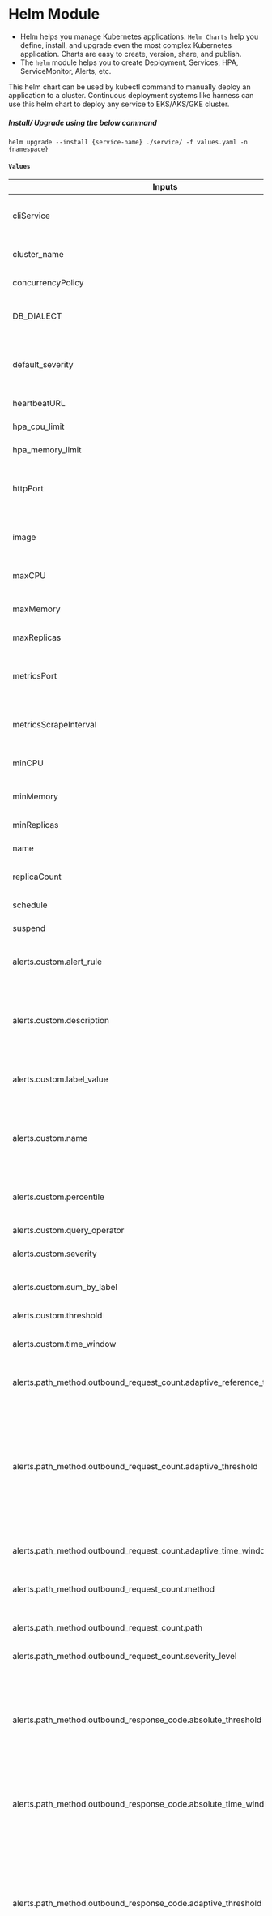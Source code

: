 # Helm Module
- Helm helps you manage Kubernetes applications. `Helm Charts` help you define, install, and upgrade even the most complex Kubernetes application. Charts are easy to create, version, share, and publish.
- The `helm` module helps you to create Deployment, Services, HPA, ServiceMonitor, Alerts, etc. 

This helm chart can be used by kubectl command to manually deploy an application to a cluster. Continuous deployment systems 
like harness can use this helm chart to deploy any service to EKS/AKS/GKE cluster.


##### Install/ Upgrade using the below command
```
helm upgrade --install {service-name} ./service/ -f values.yaml -n {namespace}
```

####  `Values`

| Inputs                                                                    | Type             | Description                                                                                                                              | Default      |
|---------------------------------------------------------------------------|------------------|------------------------------------------------------------------------------------------------------------------------------------------|--------------|
| cliService            | optional(bool)   | Whether application is a CLI service                 | `false`                    |
| cluster_name          | string           | Name of the Kubernetes cluster                       |                            |
| concurrencyPolicy     | optional(string) | Concurrency policy                                   | `"Replace"`                |
| DB_DIALECT            | string           | DB type(ex - mysql, postgresql are valid)            | `""`                       |
| default_severity      | string           | Default severity level that alerts will be tagged to | `critical`                 |
| heartbeatURL          | optional(string) | Heartbeat URL                                        | `"/.well-known/heartbeat"` |
| hpa_cpu_limit         | optional(number) | HPA CPU limit                                        | `80`                       |
| hpa_memory_limit      | optional(number) | HPA Memory limit                                     | `80`                       |
| httpPort              | optional(number) | Port on which container runs its services            | `8000`                     |
| image                 | string           | Docker container image with tag                      |                            |
| maxCPU                | optional(string) | Maximum CPU resources                                | `"500m"`                   |
| maxMemory             | optional(string) | Maximum Memory resources                             | `"512Mi"`                  |
| maxReplicas           | optional(number) | Maximum replicas                                     | `4`                        |
| metricsPort           | optional(number) | Metrics port on which container runs its services    | `2121`                     |
| metricsScrapeInterval | optional(string) | Time interval that metrics will be scraped           | `"30s"`                    |
| minCPU                | optional(string) | Minimum CPU resources                                | `"250m"`                   |
| minMemory             | optional(string) | Minimum Memory resources                             | `"128Mi"`                  |
| minReplicas           | optional(number) | Minimum replicas                                     | `2`                        |
| name                  | optional(string) | Name of the service                                  | `"hello-api"`              |
| replicaCount          | optional(number) | Number of replicas to run                            | `2`                        |
| schedule              | optional(string) | Cron job schedule                                    | `""`                       |
| suspend               | optional(bool)   | Cron job suspend                                     | `false`                    |
| alerts.custom.alert_rule                                                  | string           | Metric Name exposed by /metric endpoint                                                                                                  | `""`         |
| alerts.custom.description                                                 | string           | Custom alert if user_created events goes below threshold for 5 min                                                                       | `""`         |
| alerts.custom.label_value                                                 | optional(string) | Metric Event Name, can be empty string                                                                                                   | `""`         |
| alerts.custom.name                                                        | string           | Custom alert if user_created events goes below threshold for 5 min                                                                       | `""`         |
| alerts.custom.percentile                                                  | optional(number) | Percentile is useful for histogram queries                                                                                               | `0.0`        |
| alerts.custom.query_operator                                              | optional(string) | Query Operator                                                                                                                           | `">"`        |
| alerts.custom.severity                                                    | string           | Severity level of alert                                                                                                                  | `""`         |
| alerts.custom.sum_by_label                                                | optional(string) | Metric events key, can be empty string                                                                                                   | `""`         |
| alerts.custom.threshold                                                   | string           | Threshold                                                                                                                                | `""`         |
| alerts.custom.time_window                                                 | string           | Time window for custom alerts                                                                                                            | `""`         |
| alerts.path_method.outbound_request_count.adaptive_reference_time_window  | optional(string) | Reference Time window                                                                                                                    | `"3h"`       |
| alerts.path_method.outbound_request_count.adaptive_threshold              | optional(number) | Alert if the response code count in an application goes lower 15 percent in adaptive time window over adaptive reference time window     | `-1`         |
| alerts.path_method.outbound_request_count.adaptive_time_window            | optional(string) | Time window for adaptive                                                                                                                 | `"5m"`       |
| alerts.path_method.outbound_request_count.method                          | optional(string) | Custom method given by user                                                                                                              | `".*"`       |
| alerts.path_method.outbound_request_count.path                            | optional(string) | Custom path given by user                                                                                                                | `".*"`       |
| alerts.path_method.outbound_request_count.severity_level                  | optional(string) | Severity level of alert                                                                                                                  | critical     |
| alerts.path_method.outbound_response_code.absolute_threshold              | optional(number) | Alert if the response code errors in application goes beyond absolute threshold in absolute time window                                  | `-1`         |
| alerts.path_method.outbound_response_code.absolute_time_window            | optional(string) | Time window for absolute outbound response code alerts                                                                                   | `"5m"`       |
| alerts.path_method.outbound_response_code.adaptive_threshold              | optional(number) | Alert if the response code count in an application goes beyond 15 percent in adaptive time window over adaptive reference time window    | `-1`         |
| alerts.path_method.outbound_response_code.adaptive_time_window            | optional(string) | Time window for adaptive outbound response code alerts                                                                                   | `"5m"`       |
| alerts.path_method.outbound_response_code.adaptive_reference_time_window  | optional(string) | Reference Time window                                                                                                                    | `"3h"`       | 
| alerts.path_method.outbound_response_code.method                          | optional(string) | Custom method given by user                                                                                                              | `".*"`       |
| alerts.path_method.outbound_response_code.path                            | optional(string) | Custom path given by user                                                                                                                | `".*"`       |
| alerts.path_method.outbound_response_code.percentage_threshold            | optional(number) | Alert if the response code errors in application goes beyond percentage threshold percent in percentage time window                      | `-1`         |
| alerts.path_method.outbound_response_code.percentage_time_window          | optional(string) | Time window for percentage outbound response code alerts                                                                                 | `"5m"`       |
| alerts.path_method.outbound_response_code.response_code                   | string           | Response Code for different alerts                                                                                                       |
| alerts.path_method.outbound_response_code.severity_level                  | optional(string) | Severity level of alert                                                                                                                  | critical     |
| alerts.path_method.outbound_response_time.absolute_threshold              | number           | Alert if the response code errors in application goes beyond absolute threshold in absolute time window                                  | `-1`         |
| alerts.path_method.outbound_response_time.absolute_time_window            | optional(string) | Time window for absolute outbound response time alerts                                                                                   | `"5m"`       |
| alerts.path_method.outbound_response_time.absolute_percentile             | optional(number) | percentile given by the user                                                                                                             | `-1`         |
| alerts.path_method.outbound_response_time.adaptive_threshold              | optional(number) | Alert if the response code count in an application goes beyond 15 percent in adaptive time window over adaptive reference time window    | `-1`         |
| alerts.path_method.outbound_response_time.adaptive_percentile             | optional(number) | The configurable application response percentile                                                                                         | `-1`         |
| alerts.path_method.outbound_response_time.adaptive_time_window            | optional(string) | Time window for adaptive outbound response time alerts                                                                                   | `"5m"`       |
| alerts.path_method.outbound_response_time.adaptive_reference_time_window  | optional(string) | Reference Time window                                                                                                                    | `"3h"`       |
| alerts.path_method.outbound_response_time.method                          | optional(string) | Custom method given by user                                                                                                              | `".*"`       |
| alerts.path_method.outbound_response_time.path                            | optional(string) | Custom path given by user                                                                                                                | `".*"`       |
| alerts.path_method.outbound_response_time.severity_level                  | optional(string) | Severity level of alert                                                                                                                  | critical     |
| alerts.path_method.request_count.adaptive_reference_time_window           | optional(string) | Reference Time window                                                                                                                    | `"3h"`       |
| alerts.path_method.request_count.adaptive_threshold                       | optional(number) | Alert if the response code count in an application goes lower 15 percent in adaptive time window over adaptive reference time window     | `-1`         |
| alerts.path_method.request_count.adaptive_time_window                     | optional(string) | Time window for adaptive request count alerts                                                                                            | `"5m"`       |
| alerts.path_method.request_count.method                                   | optional(string) | Custom method given by user                                                                                                              | `".*"`       |
| alerts.path_method.request_count.path                                     | optional(string) | Custom path given by user                                                                                                                | `".*"`       |
| alerts.path_method.request_count.severity_level                           | optional(string) | Severity level of alert                                                                                                                  | critical     |
| alerts.path_method.response_code.absolute_threshold                       | optional(number) | Alert if the response code errors in application goes beyond absolute threshold in absolute time window                                  | `-1`         |
| alerts.path_method.response_code.absolute_time_window                     | optional(string) | Time window for absolute response code alerts                                                                                            | `"5m"`       |
| alerts.path_method.response_code.adaptive_threshold                       | optional(number) | Alert if the response code count in an application goes beyond 15 percent in adaptive time window over adaptive reference time window    | `-1`         |
| alerts.path_method.response_code.adaptive_time_window                     | optional(string) | Time window for adaptive response code alerts                                                                                            | `"5m"`       |
| alerts.path_method.response_code.adaptive_reference_time_window           | optional(string) | Reference Time window                                                                                                                    | `"3h"`       |
| alerts.path_method.response_code.method                                   | optional(string) | Custom method given by user                                                                                                              | `".*"`       |
| alerts.path_method.response_code.path                                     | optional(string) | Custom path given by user                                                                                                                | `".*"`       |
| alerts.path_method.response_code.percentage_threshold                     | optional(number) | Alert if the response code errors in application goes beyond percentage threshold percent in percentage time window                      | `-1`         |
| alerts.path_method.response_code.percentage_time_window                   | optional(string) | Time window for percentage response code alerts                                                                                          | `"5m"`       |
| alerts.path_method.response_code.response_code                            | string           | Response Code for different alerts                                                                                                       |
| alerts.path_method.response_code.severity_level                           | optional(string) | Severity level of alert                                                                                                                  | critical     |
| alerts.path_method.response_time.absolute_threshold                       | number           | Alert if the response code errors in application goes beyond absolute threshold in absolute time window                                  | `-1`         |
| alerts.path_method.response_time.absolute_time_window                     | optional(string) | Time window for absolute response time alerts                                                                                            | `"5m"`       |
| alerts.path_method.response_time.absolute_percentile                      | optional(number) | percentile given by the user                                                                                                             | `-1`         |
| alerts.path_method.response_time.adaptive_threshold                       | optional(number) | Alert if the response code count in an application goes beyond 15 percent in adaptive time window over adaptive reference time window    | `-1`         |
| alerts.path_method.response_time.adaptive_percentile                      | optional(number) | The configurable application response percentile                                                                                         | `-1`         |
| alerts.path_method.response_time.adaptive_time_window                     | optional(string) | Time window for adaptive response time alerts                                                                                            | `"5m"`       |
| alerts.path_method.response_time.adaptive_reference_time_window           | optional(string) | Reference Time window                                                                                                                    | `"3h"`       |     
| alerts.path_method.response_time.method                                   | optional(string) | Custom method given by user                                                                                                              | `".*"`       |
| alerts.path_method.response_time.path                                     | optional(string) | Custom path given by user                                                                                                                | `".*"`       |
| alerts.path_method.response_time.severity_level                           | optional(string) | Severity level of alert                                                                                                                  | critical     |
| alerts.standard.infra.health_check_failure_threshold                      | optional(number) | Alert if  application health-check failures goes beyond 50 in a 5-minute window                                                          | `50`         |
| alerts.standard.infra.health_check_failure_time_window                    | optional(string) | Time window for health check failure                                                                                                     | `"5m"`       |
| alerts.standard.infra.hpa_nearing_max_pod_threshold                       | optional(number) | Alert if replica count crosses the threshold percentage of max pod count                                                                 | `80`         |
| alerts.standard.infra.pod_restart_threshold                               | optional(number) | Alert if the pod restarts goes beyond threshold over a 5-minute window                                                                   | `0`          |
| alerts.standard.infra.pod_restart_time_window                             | optional(string) | Time window for pod restart                                                                                                              | `"5m"`       |
| alerts.standard.infra.service_memory_utilization_threshold                | optional(number) | Alert if service memory utilization exceeds threshold                                                                                    | `90`         |
| alerts.standard.infra.service_cpu_utilization_threshold                   | optional(number) | Alert if service cpu utilization exceeds threshold                                                                                       | `90`         |
| alerts.standard.infra.service_cpu_utilization_time_window                 | optional(string) | Time window for service cpu utilization                                                                                                  | `"5m"`       |
| alerts.standard.infra.unavailable_replicas_threshold                      | optional(number) | Alert if the available replicas is lesser than number of desired replicas                                                                | `0`          |
| alerts.standard.outbound_request_count.adaptive_threshold                 | optional(number) | Alerts based on number of outbound requests                                                                                              | `30`         |
| alerts.standard.outbound_request_count.adaptive_time_window               | optional(string) | Time window for adaptive outbound request count                                                                                          | `"5m"`       |
| alerts.standard.outbound_request_count.adaptive_reference_time_window     | optional(string) | Reference Time window                                                                                                                    | `"3h"`       |
| alerts.standard.outbound_response_code.201.absolute_threshold             | optional(number) | Alert if the outbound 201 response code errors in application goes beyond 10 in a 5-minute window                                        | `-1`         |
| alerts.standard.outbound_response_code.201.absolute_time_window           | optional(string) | Time window for 201 outbound absolute alerts                                                                                             | `"5m"`       |
| alerts.standard.outbound_response_code.201.adaptive_threshold             | optional(number) | Alert if the outbound 201 response code in  an application goes beyond 15 percent in a 5min window over last 24-hour window              | `-1`         |
| alerts.standard.outbound_response_code.201.adaptive_time_window           | optional(string) | Time window for 201 outbound adaptive alerts                                                                                             | `"5m"`       |
| alerts.standard.outbound_response_code.201.adaptive_reference_time_window | optional(string) | Reference Time window                                                                                                                    | `"3h"`       |
| alerts.standard.outbound_response_code.201.percentage_threshold           | optional(number) | Alert if the outbound 201 response code errors in application goes beyond 10 percent in a 5-minute window                                | `-1`         |
| alerts.standard.outbound_response_code.201.percentage_time_window         | optional(string) | Time window for 201 outbound percentage alerts                                                                                           | `"5m"`       |
| alerts.standard.outbound_response_code.400.absolute_threshold             | optional(number) | Alert if the outbound 400 response code errors in application goes beyond 40 in a 5-minute window                                        | `500`        |
| alerts.standard.outbound_response_code.400.absolute_time_window           | optional(string) | Time window for 400 outbound absolute alerts                                                                                             | `"5m"`       |
| alerts.standard.outbound_response_code.400.adaptive_threshold             | optional(number) | Alert if the outbound 400 response code in  an application goes beyond 15 percent in a 5min window over last 24-hour window              | `15`         |
| alerts.standard.outbound_response_code.400.adaptive_time_window           | optional(string) | Time window for 400 outbound adaptive alerts                                                                                             | `"5m"`       |
| alerts.standard.outbound_response_code.400.adaptive_reference_time_window | optional(string) | Reference Time window                                                                                                                    | `"3h"`       |
| alerts.standard.outbound_response_code.400.percentage_threshold           | optional(number) | Alert if the outbound 400 response code errors in application goes beyond 40 percent in a given time window                              | `70`         |
| alerts.standard.outbound_response_code.400.percentage_time_window         | optional(string) | Time window for 400 outbound percentage alerts                                                                                           | `"5m"`       |
| alerts.standard.outbound_response_code.401.absolute_threshold             | optional(number) | Alert if the outbound 401 response code errors in application goes beyond 40 in a 5-minute window                                        | `100`        |
| alerts.standard.outbound_response_code.401.absolute_time_window           | optional(string) | Time window for 401 outbound absolute alerts                                                                                             | `"5m"`       |
| alerts.standard.outbound_response_code.401.adaptive_threshold             | optional(number) | Alert if the outbound 401 response code in  an application goes beyond 15 percent in a 5min window over last 24-hour window              | `15`         |
| alerts.standard.outbound_response_code.401.adaptive_time_window           | optional(string) | Time window for 401 outbound adaptive alerts                                                                                             | `"5m"`       |
| alerts.standard.outbound_response_code.401.adaptive_reference_time_window | optional(string) | Reference Time window                                                                                                                    | `"3h"`       |
| alerts.standard.outbound_response_code.401.percentage_threshold           | optional(number) | Alert if the outbound 401 response code errors in application goes beyond 40 percent in a given time window                              | `20`         |
| alerts.standard.outbound_response_code.401.percentage_time_window         | optional(string) | Time window for 401 outbound percentage alerts                                                                                           | `"5m"`       |
| alerts.standard.outbound_response_code.403.absolute_threshold             | optional(number) | Alert if the outbound 403 response code errors in application goes beyond 40 in a 5-minute window                                        | `100`        |
| alerts.standard.outbound_response_code.403.absolute_time_window           | optional(string) | Time window for 403 outbound absolute alerts                                                                                             | `"5m"`       |
| alerts.tandard.outbound_response_code.403.adaptive_threshold              | optional(number) | Alert if the outbound 403 response code in  an application goes beyond 15 percent in a 5min window over last 24-hour window              | `15`         |
| alerts.standard.outbound_response_code.403.adaptive_time_window           | optional(string) | Time window for 403 outbound adaptive alerts                                                                                             | `"5m"`       |
| alerts.standard.outbound_response_code.403.adaptive_reference_time_window | optional(string) | Reference Time window                                                                                                                    | `"3h"`       |
| alerts.standard.outbound_response_code.403.percentage_threshold           | optional(number) | Alert if the outbound 403 response code errors in application goes beyond 40 percent in a given time window                              | `70`         |
| alerts.standard.outbound_response_code.403.percentage_time_window         | optional(string) | Time window for 403 outbound percentage alerts                                                                                           | `"5m"`       |
| alerts.standard.outbound_response_code.404.absolute_threshold             | optional(number) | Alert if the outbound 404 response code errors in application goes beyond 40 in a 5-minute window                                        | `500`        |
| alerts.standard.outbound_response_code.404.absolute_time_window           | optional(string) | Time window for 404 outbound absolute alerts                                                                                             | `"5m"`       |
| alerts.standard.outbound_response_code.404.adaptive_threshold             | optional(number) | Alert if the outbound 404 response code in  an application goes beyond 15 percent in a 5min window over last 24-hour window              | `15`         |
| alerts.standard.outbound_response_code.404.adaptive_time_window           | optional(string) | Time window for 404 outbound adaptive alerts                                                                                             | `"5m"`       |
| alerts.standard.outbound_response_code.404.adaptive_reference_time_window | optional(string) | Reference Time window                                                                                                                    | `"3h"`       |
| alerts.standard.outbound_response_code.404.percentage_threshold           | optional(number) | Alert if the outbound 404 response code errors in application goes beyond 40 percent in a given time window                              | `20`         |
| alerts.standard.outbound_response_code.404.percentage_time_window         | optional(string) | Time window for 404 outbound percentage alerts                                                                                           | `"5m"`       |
| alerts.standard.outbound_response_code.5xx.absolute_threshold             | optional(number) | Alert if the outbound 500 response code errors in application goes beyond 40 in a 5-minute window                                        | `40`         |
| alerts.standard.outbound_response_code.5xx.absolute_time_window           | optional(string) | Time window for 500 outbound absolute alerts                                                                                             | `"5m"`       |
| alerts.standard.outbound_response_code.5xx.adaptive_threshold             | optional(number) | Alert if the outbound 500 response code count in  an application goes beyond 15 percent in a 5min window over last 24-hour window        | `15`         |
| alerts.standard.outbound_response_code.5xx.adaptive_time_window           | optional(string) | Time window for 500 outbound adaptive alerts                                                                                             | `"5m"`       |
| alerts.standard.outbound_response_code.5xx.adaptive_reference_time_window | optional(string) | Reference Time window                                                                                                                    | `"3h"`       |
| alerts.standard.outbound_response_code.5xx.percentage_threshold           | optional(number) | Alert if the outbound 500 response code errors in application goes beyond 40 percent in a given time window                              | `40`         |
| alerts.standard.outbound_response_code.5xx.percentage_time_window         | optional(string) | Time window for 500 outbound percentage alerts                                                                                           | `"5m"`       |
| alerts.standard.outbound_response_code.5xx.severity_level                 | optional(string) | Severity level of alert                                                                                                                  | `"critical"` |
| alerts.standard.outbound_response_time.absolute_critical_threshold        | optional(number) | Alert if 95 percentile application outbound  response time increases beyond 750ms over a 5-minute window                                 | `-1`         |
| alerts.standard.outbound_response_time.absolute_critical_time_window      | optional(string) | Time window for absolute critical outbound response time                                                                                 | `"5m"`       |
| alerts.standard.outbound_response_time.absolute_warning_threshold         | optional(number) | Alert if 95 percentile application outbound response time increases beyond 250ms over a 5-minute window                                  | `-1`         |
| alerts.standard.outbound_response_time.absolute_warning_time_window       | optional(string) | Time window for absolute warning outbound response time                                                                                  | `"5m"`       |
| alerts.standard.outbound_response_time.adaptive_percentile                | optional(number) | The configurable application outbound response percentile                                                                                | `0.99`       |
| alerts.standard.outbound_response_time.adaptive_threshold                 | optional(number) | Alert if 99 percentile application outbound response time increases beyond 15 percent in a last 5-minute window over last 24-hour window | `-1`         |
| alerts.standard.outbound_response_time.reference_time_window              | optional(string) | Time window total                                                                                                                        | `"3h"`       |
| alerts.standard.outbound_response_time.time_window                        | optional(string) | Time window for outbound response time                                                                                                   | `"5m"`       |
| alerts.standard.request_count.adaptive_threshold                          | optional(number) | Alerts based on number of requests                                                                                                       | `30`         |
| alerts.standard.request_count.adaptive_time_window                        | optional(string) | Time window for adaptive request count                                                                                                   | `"5m"`       |
| alerts.standard.request_count.adaptive_reference_time_window              | optional(string) | Reference Time window                                                                                                                    | `"3h"`       |
| alerts.standard.response_code.201.absolute_threshold                      | optional(number) | Alert if the 201 response code errors in application goes beyond 10 in a 5-minute window                                                 | `-1`         |
| alerts.standard.response_code.201.absolute_time_window                    | optional(string) | Time window for 201 absolute alerts                                                                                                      | `"5m"`       |
| alerts.standard.response_code.201.adaptive_threshold                      | optional(number) | Alert if the 201 response code in  an application goes beyond 15 percent in a 5min window over last 24-hour window                       | `-1`         |
| alerts.standard.response_code.201.adaptive_time_window                    | optional(string) | Time window for 201 adaptive alerts                                                                                                      | `"5m"`       |
| alerts.standard.response_code.201.adaptive_reference_time_window          | optional(string) | Reference Time window                                                                                                                    | `"3h"`       |
| alerts.standard.response_code.201.percentage_threshold                    | optional(number) | Alert if the 201 response code errors in application goes beyond 10 percent in a 5-minute window                                         | `-1`         |
| alerts.standard.response_code.201.percentage_time_window                  | optional(string) | Time window for 201 percentage alerts                                                                                                    | `"5m"`       |
| alerts.standard.response_code.400.absolute_threshold                      | optional(number) | Alert if the 400 response code errors in application goes beyond 40 in a 5-minute window                                                 | `500`        |
| alerts.standard.response_code.400.absolute_time_window                    | optional(string) | Time window for 400 absolute alerts                                                                                                      | `"5m"`       |
| alerts.standard.response_code.400.adaptive_threshold                      | optional(number) | Alert if the 400 response code in  an application goes beyond 15 percent in a 5min window over last 24-hour window                       | `15`         |
| alerts.standard.response_code.400.adaptive_time_window                    | optional(string) | Time window for 400 adaptive alerts                                                                                                      | `"5m"`       |
| alerts.standard.response_code.400.adaptive_reference_time_window          | optional(string) | Reference Time window                                                                                                                    | `"3h"`       |
| alerts.standard.response_code.400.percentage_threshold                    | optional(number) | Alert if the 400 response code errors in application goes beyond 40 percent in a given time window                                       | `70`         |
| alerts.standard.response_code.400.percentage_time_window                  | optional(string) | Time window for 400 percentage alerts                                                                                                    | `"5m"`       |
| alerts.standard.response_code.401.absolute_threshold                      | optional(number) | Alert if the 401 response code errors in application goes beyond 40 in a 5-minute window                                                 | `100`        |
| alerts.standard.response_code.401.absolute_time_window                    | optional(string) | Time window for 401 absolute alerts                                                                                                      | `"5m"`       |
| alerts.standard.response_code.401.adaptive_threshold                      | optional(number) | Alert if the 401 response code in  an application goes beyond 15 percent in a 5min window over last 24-hour window                       | `15`         |
| alerts.standard.response_code.401.adaptive_time_window                    | optional(string) | Time window for 401 adaptive alerts                                                                                                      | `"5m"`       |
| alerts.standard.response_code.401.adaptive_reference_time_window          | optional(string) | Reference Time window                                                                                                                    | `"3h"`       |
| alerts.standard.response_code.401.percentage_threshold                    | optional(number) | Alert if the 401 response code errors in application goes beyond 40 percent in a given time window                                       | `20`         |
| alerts.standard.response_code.401.percentage_time_window                  | optional(string) | Time window for 401 percentage alerts                                                                                                    | `"5m"`       |
| alerts.standard.response_code.403.absolute_threshold                      | optional(number) | Alert if the 403 response code errors in application goes beyond 40 in a 5-minute window                                                 | `100`        |
| alerts.standard.response_code.403.absolute_time_window                    | optional(string) | Time window for 403 absolute alerts                                                                                                      | `"5m"`       |
| alerts.standard.response_code.403.adaptive_threshold                      | optional(number) | Alert if the 403 response code in  an application goes beyond 15 percent in a 5min window over last 24-hour window                       | `15`         |
| alerts.standard.response_code.403.adaptive_time_window                    | optional(string) | Time window for 403 adaptive alerts                                                                                                      | `"5m"`       |
| alerts.standard.response_code.403.adaptive_reference_time_window          | optional(string) | Reference Time window                                                                                                                    | `"3h"`       |
| alerts.standard.response_code.403.percentage_threshold                    | optional(number) | Alert if the 403 response code errors in application goes beyond 40 percent in a given time window                                       | `70`         |
| alerts.standard.response_code.403.percentage_time_window                  | optional(string) | Time window for 403 percentage alerts                                                                                                    | `"5m"`       |
| alerts.standard.response_code.404.absolute_threshold                      | optional(number) | Alert if the 404 response code errors in application goes beyond 40 in a 5-minute window                                                 | `500`        |
| alerts.standard.response_code.404.absolute_time_window                    | optional(string) | Time window for 404 absolute alerts                                                                                                      | `"5m"`       |
| alerts.standard.response_code.404.adaptive_threshold                      | optional(number) | Alert if the 404 response code in  an application goes beyond 15 percent in a 5min window over last 24-hour window                       | `15`         |
| alerts.standard.response_code.404.adaptive_time_window                    | optional(string) | Time window for 404 adaptive alertsTime window                                                                                           | `"5m"`       |
| alerts.standard.response_code.404.adaptive_reference_time_window          | optional(string) | Reference Time window                                                                                                                    | `"3h"`       |
| alerts.standard.response_code.404.percentage_threshold                    | optional(number) | Alert if the 404 response code errors in application goes beyond 40 percent in a given time window                                       | `20`         |
| alerts.standard.response_code.404.percentage_time_window                  | optional(string) | Time window for 404 percentage alerts                                                                                                    | `"5m"`       |
| alerts.standard.response_code.409.absolute_threshold                      | optional(number) | Alert if the 409 response code errors in application goes beyond 10 in a 5-minute window                                                 | `100`        |
| alerts.standard.response_code.409absolute_time_window                     | optional(string) | Time window for 409 absolute alerts                                                                                                      | `"5m"`       |
| alerts.standard.response_code.409adaptive_threshold                       | optional(number) | Alert if the 409 response code in  an application goes beyond 15 percent in a 5min window over last 24-hour window                       | `-1`         |
| alerts.standard.response_code.409adaptive_time_window                     | optional(string) | Time window for 409 adaptive alerts                                                                                                      | `"5m"`       |
| alerts.standard.response_code.409adaptive_reference_time_window           | optional(string) | Reference Time window                                                                                                                    | `"3h"`       |
| alerts.standard.response_code.409percentage_threshold                     | optional(number) | Alert if the 409 response code errors in application goes beyond 10 percent in a 5-minute window                                         | `20`         |
| alerts.standard.response_code.409percentage_time_window                   | optional(string) | Time window for 409 percentage alerts                                                                                                    | `"5m"`       |
| alerts.standard.response_code.424.absolute_threshold                      | optional(number) | Alert if the 424 response code errors in application goes beyond 10 in a 5-minute window                                                 | `10`         |
| alerts.standard.response_code.424.absolute_time_window                    | optional(string) | Time window for 424 absolute alerts                                                                                                      | `"5m"`       |
| alerts.standard.response_code.424.adaptive_threshold                      | optional(number) | Alert if the 424 response code in  an application goes beyond 15 percent in a 5min window over last 24-hour window                       | `-1`         |
| alerts.standard.response_code.424.adaptive_time_window                    | optional(string) | Time window for 424 adaptive alerts                                                                                                      | `"5m"`       |
| alerts.standard.response_code.424.adaptive_reference_time_window          | optional(string) | Reference Time window                                                                                                                    | `"3h"`       |
| alerts.standard.response_code.424.percentage_threshold                    | optional(number) | Alert if the 424 response code errors in application goes beyond 10 percent in a 5-minute window                                         | `10`         |
| alerts.standard.response_code.424.percentage_time_window                  | optional(string) | Time window for 424 percentage alerts                                                                                                    | `"5m"`       |
| alerts.standard.response_code.5xx.absolute_threshold                      | optional(number) | Alert if the 500 response code errors in application goes beyond 40 in a 5-minute window                                                 | `40`         |
| alerts.standard.response_code.5xx.absolute_time_window                    | optional(string) | Time window for 500 absolute alerts                                                                                                      | `"5m"`       |
| alerts.standard.response_code.5xx.adaptive_threshold                      | optional(number) | Alert if the 500 response code count in  an application goes beyond 15 percent in a 5min window over last 24-hour window                 | `15`         |
| alerts.standard.response_code.5xx.adaptive_time_window                    | optional(string) | Time window for 500 adaptive alerts                                                                                                      | `"5m"`       |
| alerts.standard.response_code.5xx.adaptive_reference_time_window          | optional(string) | Reference Time window                                                                                                                    | `"3h"`       |
| alerts.standard.response_code.5xx.percentage_threshold                    | optional(number) | Alert if the 500 response code errors in application goes beyond 40 percent in a given time window                                       | `40`         |
| alerts.standard.response_code.5xx.percentage_time_window                  | optional(string) | Time window for 500 percentage alerts                                                                                                    | `"5m"`       |
| alerts.standard.response_code.5xx.severity_level                          | optional(string) | Severity level of alert                                                                                                                  | `"critical"` |
| alerts.standard.response_time.absolute_critical_threshold                 | optional(number) | Alert if 95 percentile application response time increases beyond 750ms over a 5-minute window                                           | `0.75`       |
| alerts.standard.response_time.absolute_critical_time_window               | optional(string) | Time window for absolute critical response time                                                                                          | `"5m"`       |
| alerts.standard.response_time.absolute_warning_threshold                  | optional(number) | Alert if 95 percentile application response time increases beyond 250ms over a 5-minute window                                           | `0.250`      |
| alerts.standard.response_time.absolute_warning_time_window                | optional(string) | Time window for absolute response time                                                                                                   | `"5m"`       |
| alerts.standard.response_time.adaptive_threshold                          | optional(number) | Alert if 99 percentile application response time increases beyond 15 percent in a last 5-minute window over last 24-hour window          | `15`         |
| alerts.standard.response_time.adaptive_percentile                         | optional(number) | The configurable application response percentile                                                                                         | `0.99`       |
| alerts.standard.response_time.adaptive_time_window                        | optional(string) | Time window for response alerts                                                                                                          | `"5m"`       |
| alerts.standard.response_time.reference_time_window                       | optional(string) | Time window total                                                                                                                        | `"3h"`       |
| env.cloud           | optional(string) | Cloud name      | `"GCP"`      |
| env.HTTP_PORT       | optional(number) | HTTP port       | `8000`       |
| env.TRACER_URL      | optional(string) | Tracer url      | `""`         |
| env.TRACER_EXPORTER | optional(string) | Tracer exporter | `""`         |

#### Note: 
  The thresholds which has default values as `-1`, the alerts associated to that thresholds will not be created unless the thresholds are modified to a value greater than  `-1`.
